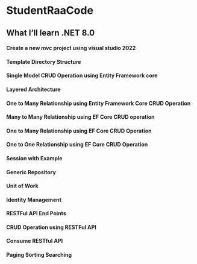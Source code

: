 # StudentRaaCode
## What I’ll learn .NET 8.0
#### Create a new mvc project using visual studio 2022
#### Template Directory Structure
#### Single Model CRUD Operation using Entity Framework core
#### Layered Architecture
#### One to Many Relationship using Entity Framework Core CRUD Operation
#### Many to Many Relationship using EF Core CRUD operation
#### One to Many Relationship using EF Core CRUD Operation
#### One to One Relationship using EF Core CRUD Operation
#### Session with Example
#### Generic Repository
#### Unit of Work
#### Identity Management
#### RESTFul API End Points
#### CRUD Operation using RESTFul API
#### Consume RESTful API
#### Paging Sorting Searching

